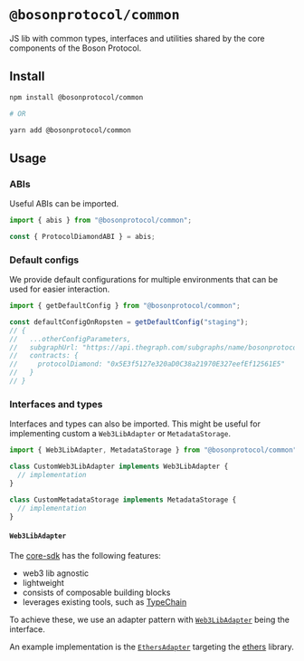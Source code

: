 # `@bosonprotocol/common`

JS lib with common types, interfaces and utilities shared by the core components of the Boson Protocol.

## Install

```bash
npm install @bosonprotocol/common

# OR

yarn add @bosonprotocol/common
```

## Usage

### ABIs

Useful ABIs can be imported.

```js
import { abis } from "@bosonprotocol/common";

const { ProtocolDiamondABI } = abis;
```

### Default configs

We provide default configurations for multiple environments that can be used for easier interaction.

```js
import { getDefaultConfig } from "@bosonprotocol/common";

const defaultConfigOnRopsten = getDefaultConfig("staging");
// {
//   ...otherConfigParameters,
//   subgraphUrl: "https://api.thegraph.com/subgraphs/name/bosonprotocol/ccropsten",
//   contracts: {
//     protocolDiamond: "0x5E3f5127e320aD0C38a21970E327eefEf12561E5"
//   }
// }
```

### Interfaces and types

Interfaces and types can also be imported. This might be useful for implementing custom a `Web3LibAdapter` or `MetadataStorage`.

```ts
import { Web3LibAdapter, MetadataStorage } from "@bosonprotocol/common";

class CustomWeb3LibAdapter implements Web3LibAdapter {
  // implementation
}

class CustomMetadataStorage implements MetadataStorage {
  // implementation
}
```

#### `Web3LibAdapter`

The [core-sdk](/packages/core-sdk/README.md) has the following features:

- web3 lib agnostic
- lightweight
- consists of composable building blocks
- leverages existing tools, such as [TypeChain](https://github.com/dethcrypto/TypeChain)

To achieve these, we use an adapter pattern with [`Web3LibAdapter`](./src/types/web3-lib-adapter.ts) being the interface.

An example implementation is the [`EthersAdapter`](/packages/ethers-sdk/src/ethers-adapter.ts) targeting the [ethers](https://docs.ethers.io/) library.
